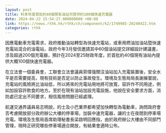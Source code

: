 ```yaml
---
layout: post
title: 料本年度首批約40個現有油站可提供約100個快速充電器
date: 2024-04-22 15:54:27.000000000 +08:00
link: https://news.rthk.hk/rthk/ch/component/k2/1749985-20240422.htm
categories: rthk
---
```


因應電動車充電需求，政府推動油站轉型為快速充電站，或車用燃油加油站暨快速充電站混合的油電站，政府今年3月發信邀請其中60個油站提交詳細設計建議書，涉及超過200個充電器，預計在2024至25財政年度，於首批約40個現有油站內提供大概100個快速充電器。

在立法會一個委員會，工聯會立法會議員郭偉强關注油站加入充電裝置後，安全水平是否需要提高，現有技術是否足以防止事故發生。環境及生態局局長謝展寰說，充電站的風險將比油站低，所以將來的充電站用地將可放寬，容許作不同用途，例如加設容許飲食的地方。至於在現有油站加設充電設施，他說在安全要求方面，消防處已定出不同要求，相信風險問題已經處理。

航運交通界議員易志明說，的士及小巴業界都希望加快轉型為電動車，詢問政府會否考慮開放部分政府辦公大樓的停車場，加裝中速充電器，讓的士在夜間到停車場充電。環境及生態局首席助理秘書長梁啟明回應指，由於政府辦公大樓由不同部門管理，現時正研究哪些停車場適合開放，有結果會適時公布。
